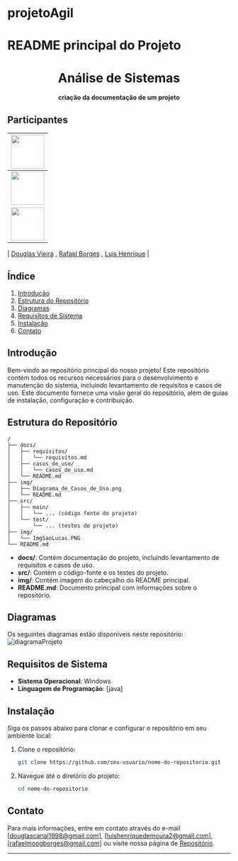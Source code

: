 # projetoAgil

# README principal do Projeto


<div align="center"><h1> Análise de Sistemas</h1><p><b> criação da documentação de um projeto </b></p></div>

## Participantes

| [<img src="https://avatars.githubusercontent.com/u/130025057?s=400&u=f96f391fe5b875750f59ae9e4f601eaed19b9a33&v=4" width="75px"/>](https://github.com/DouglasVbr ) |
| :------------------------------------------------------------------------------------------------------------------------: |
| [<img src="https://github.com/DouglasVbr/projetoAgil/assets/130025057/53ac5c43-b122-49e8-9455-ef9363082373" width="75px"/>](https://github.com/rafawkkj ) |
| [<img src="https://github.com/DouglasVbr/projetoAgil/assets/130025057/7c0261ce-7768-4f61-b908-3dc38b9ea67f" width="75px"/>](https://github.com/luishq ) |

| [Douglas Vieira](https://github.com/DouglasVbr) , [Rafael Borges](https://github.com/rafawkkj) , [Luis Henrique](https://github.com/luishq) |






## Índice

1. [Introdução](#introdução)
2. [Estrutura do Repositório](#estrutura-do-repositório)
3. [Diagramas](#diagramas)
4. [Requisitos de Sistema](#requisitos-de-sistema)
5. [Instalação](#instalação)
6. [Contato](#contato)

## Introdução

Bem-vindo ao repositório principal do nosso projeto! Este repositório contém todos os recursos necessários para o desenvolvimento e manutenção do sistema, incluindo levantamento de requisitos e casos de uso. Este documento fornece uma visão geral do repositório, além de guias de instalação, configuração e contribuição.

## Estrutura do Repositório

```
/
├── docs/
│   ├── requisitos/
│   │   └── requisitos.md
│   ├── casos_de_uso/
│   │   └── casos_de_uso.md
│   └── README.md
├── img/
│   ├── Diagrama_de_Casos_de_Uso.png
│   └── README.md
├── src/
│   ├── main/
│   │   └── ... (código fonte do projeto)
│   └── test/
│       └── ... (testes do projeto)
├── img/
│   └── ImgSaoLucas.PNG
└── README.md

```

- **docs/**: Contém documentação do projeto, incluindo levantamento de requisitos e casos de uso.
- **src/**: Contém o código-fonte e os testes do projeto.
- **img/**: Contém imagem do cabeçalho do README principal.
- **README.md**: Documento principal com informações sobre o repositório.

## Diagramas

Os seguintes diagramas estão disponíveis neste repositório:
![diagramaProjeto](https://github.com/DouglasVbr/projetoAgil/assets/130025057/54d4cf05-638e-4fa6-89b6-7348044dad6a)


## Requisitos de Sistema

- **Sistema Operacional**: Windows
- **Linguagem de Programação**: [java]


## Instalação

Siga os passos abaixo para clonar e configurar o repositório em seu ambiente local:

1. Clone o repositório:
   ```bash
   git clone https://github.com/seu-usuario/nome-do-repositorio.git
   ```
2. Navegue até o diretório do projeto:
   ```bash
   cd nome-do-repositorio
   ```


## Contato

Para mais informações, entre em contato através do e-mail [douglascanal1998@gmail.com],
[luishenriquedemoura2@gmail.com],
[rafaelmoogborges@gmail.com] ou visite nossa página de [Repositório](https://github.com/DouglasVbr/projetoAgil).

---
